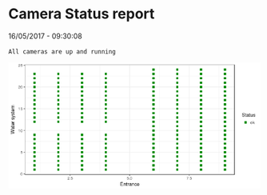 Camera Status report
================
16/05/2017 - 09:30:08

    All cameras are up and running

![](camreport_files/figure-markdown_github/unnamed-chunk-2-1.png)
